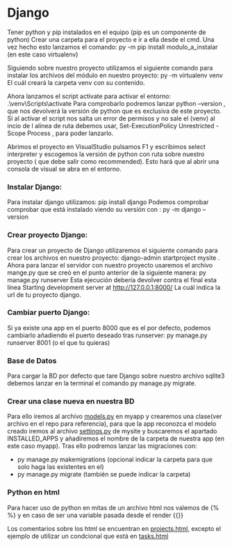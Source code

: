 # Django

Tener python y pip instalados en el equipo (pip es un componente de python)
Crear una carpeta para el proyecto e ir a ella desde el cmd. Una vez hecho esto lanzamos el comando:
py -m pip install modulo_a_instalar (en este caso virtualenv)

Siguiendo sobre nuestro proyecto utilizamos el siguiente comando para instalar los archivos del módulo en nuestro proyecto:
py -m virtualenv venv
		El cuál creará la carpeta venv con su contenido.

Ahora lanzamos el script activate para activar el entorno:
.\venv\Scripts\activate
Para comprobarlo podremos lanzar python –version , que nos devolverá la versión de python que es exclusiva de este proyecto.
Si al activar el script nos salta un error de permisos y no sale el (venv) al incio de l alínea de ruta debemos usar, Set-ExecutionPolicy Unrestricted -Scope Process , para poder lanzarlo.

Abrimos el proyecto en VisualStudio pulsamos F1 y escribimos select interpreter y escogemos la versión de python con ruta sobre nuestro proyecto ( que debe salir como recommended). Esto hará que al abrir una consola de visual se abra en el entorno.

### Instalar Django:

Para instalar django utilizamos:
pip install django
Podemos comprobar comprobar que está instalado viendo su versión con :
py -m django –version

### Crear proyecto Django:
Para crear un proyecto de Django utilizaremos el siguiente comando para crear los archivos en nuestro proyecto:
django-admin startproject mysite .
Ahora para lanzar el servidor con nuestro proyecto usaremos el archivo mange.py que se creó en el punto anterior de la siguiente manera:
py manage.py runserver
		Esta ejecución debería devolver contra el final esta línea 
Starting development server at http://127.0.0.1:8000/ 
La cuál indica la url de tu proyecto django.

### Cambiar puerto Django:
Si ya existe una app en el puerto 8000 que es el por defecto, podemos cambiarlo añadiendo el puerto deseado tras runserver:
py manage.py runserver 8001 (o el que tu quieras)


### Base de Datos

Para cargar la BD por defecto que tare Django sobre nuestro archivo sqlite3 debemos lanzar en la terminal el comando
py manage.py migrate.

### Crear una clase nueva en nuestra BD
Para ello iremos al archivo <a href="https://github.com/DavidCounagoGonzalez/AprendiendoPython/blob/main/djangoProject/myapp/models.py">models.py</a> en myapp y crearemos una clase(ver archivo en el repo para referencia), para que la 
app reconozca el modelo creado iremos al archivo <a href="https://github.com/DavidCounagoGonzalez/AprendiendoPython/blob/main/djangoProject/mysite/settings.py">settings.py</a> de mysite y buscaremos el apartado INSTALLED_APPS y añadiremos el nombre de la carpeta de nuestra app (en este caso myapp). Tras ello podremos lanzar las migraciones con:
- py manage.py makemigrations (opcional indicar la carpeta para que solo haga las existentes en el)
- py manage.py migrate (también se puede indicar la carpeta)

### Python en html

Para hacer uso de python en mitas de un archivo html nos valemos de {% %} y en caso de ser una variable pasada desde el render {{}}

Los comentarios sobre los html se encuentran en <a href="https://github.com/DavidCounagoGonzalez/AprendiendoPython/blob/main/djangoProject/myapp/templates/projects/projects.html">projects.html</a>, excepto el ejemplo de utilizar un condcional que está en <a href="https://github.com/DavidCounagoGonzalez/AprendiendoPython/blob/main/djangoProject/myapp/templates/tasks/tasks.html">tasks.html</a>
